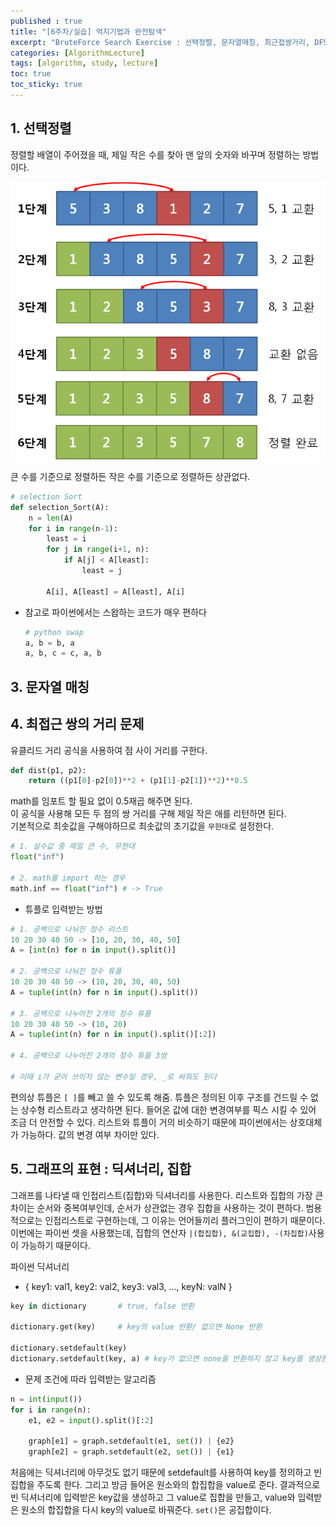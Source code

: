 ```yaml
---
published : true
title: "[6주차/실습] 억지기법과 완전탐색"
excerpt: "BruteForce Search Exercise : 선택정렬, 문자열매칭, 최근접쌍거리, DFS, BFS"
categories: [AlgorithmLecture]
tags: [algorithm, study, lecture]
toc: true
toc_sticky: true
---
```


## 1. 선택정렬

정렬할 배열이 주어졌을 때, 제일 작은 수를 찾아 맨 앞의 숫자와 바꾸며 정렬하는 방법이다.  

![fail to bring](/assets/Image/AlgorithmLec/selectionSort.png)

큰 수를 기준으로 정렬하든 작은 수를 기준으로 정렬하든 상관없다.


```py
# selection Sort
def selection_Sort(A):
    n = len(A)
    for i in range(n-1):
        least = i
        for j in range(i+1, n):
            if A[j] < A[least]:
                least = j
            
        A[i], A[least] = A[least], A[i]
```

+ 참고로 파이썬에서는 스왑하는 코드가 매우 편하다
    
    ```py
    # python swap
    a, b = b, a
    a, b, c = c, a, b
    ```  

## 3. 문자열 매칭

## 4. 최접근 쌍의 거리 문제

유클리드 거리 공식을 사용하여 점 사이 거리를 구한다.  
```py
def dist(p1, p2):
    return ((p1[0]-p2[0])**2 + (p1[1]-p2[1])**2)**0.5
```  
math를 임포트 할 필요 없이 0.5재곱 해주면 된다.  
이 공식을 사용해 모든 두 점의 쌍 거리를 구해 제일 작은 애를 리턴하면 된다.  
기본적으로 최솟값을 구해야하므로 최솟값의 초기값을 `무한대`로 설정한다.  
```py
# 1. 실수값 중 제일 큰 수, 무한대
float("inf")

# 2. math를 import 하는 경우
math.inf == float("inf") # -> True
```  

+ 튜플로 입력받는 방법  
```py
# 1. 공백으로 나눠진 정수 리스트
10 20 30 40 50 -> [10, 20, 30, 40, 50]
A = [int(n) for n in input().split()]

# 2. 공백으로 나눠진 정수 튜플
10 20 30 40 50 -> (10, 20, 30, 40, 50)
A = tuple(int(n) for n in input().split())

# 3. 공백으로 나누어진 2개의 정수 튜플
10 20 30 40 50 -> (10, 20)
A = tuple(int(n) for n in input().split()[:2])

# 4. 공백으로 나누어진 2개의 정수 튜플 3쌍

# 이때 i가 굳이 쓰이지 않는 변수일 경우, _로 써줘도 된다
```  
편의상 튜플은 `[ ]`를 빼고 쓸 수 있도록 해줌. 튜플은 정의된 이후 구조를 건드릴 수 없는 상수형 리스트라고 생각하면 된다. 들어온 값에 대한 변경여부를 픽스 시킬 수 있어 조금 더 안전할 수 있다. 리스트와 튜플이 거의 비슷하기 때문에 파이썬에서는 상호대체가 가능하다. 값의 변경 여부 차이만 있다.


## 5. 그래프의 표현 : 딕셔너리, 집합

그래프를 나타낼 때 인접리스트(집합)와 딕셔너리를 사용한다. 리스트와 집합의 가장 큰 차이는 순서와 중복여부인데, 순서가 상관없는 경우 집합을 사용하는 것이 편하다. 범용적으로는 인접리스트로 구현하는데, 그 이유는 언어들끼리 플러그인이 편하기 때문이다.   
이번에는 파이썬 셋을 사용했는데, 집합의 연산자 `|(합집합), &(교집합), -(차집합)`사용이 가능하기 때문이다.  

파이썬 딕셔너리  
+ { key1: val1, key2: val2, key3: val3, ..., keyN: valN }

```py
key in dictionary       # true, false 반환

dictionary.get(key)     # key의 value 반환/ 없으면 None 반환

dictionary.setdefault(key)
dictionary.setdefault(key, a) # key가 없으면 none을 반환하지 않고 key를 생성한 뒤 a를 value로 넣어준 뒤 a 반환
```

+ 문제 조건에 따라 입력받는 알고리즘
```py
n = int(input())
for i in range(n):
    e1, e2 = input().split()[:2]

    graph[e1] = graph.setdefault(e1, set()) | {e2}
    graph[e2] = graph.setdefault(e2, set()) | {e1}
```
처음에는 딕셔너리에 아무것도 없기 때문에 setdefault를 사용하여 key를 정의하고 빈 집합을 주도록 한다. 그리고 방금 들어온 원소와의 합집합을 value로 준다. 결과적으로 빈 딕셔너리에 입력받은 key값을 생성하고 그 value로 집합을 만들고, value와 입력받은 원소의 합집합을 다시 key의 value로 바꿔준다. `set()`은 공집합이다. 

